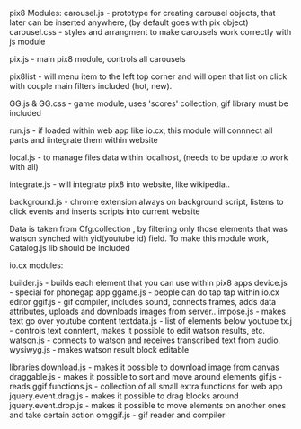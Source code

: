 pix8 Modules:
carousel.js - prototype for creating carousel objects, that later can be inserted anywhere, (by default goes with pix object)
carousel.css - styles and arrangment to make carousels work correctly with js module

pix.js - main pix8 module, controls all carousels

pix8list - will menu item to the left top corner and will open that list on click with couple main filters included (hot, new).


GG.js & GG.css - game module, uses 'scores' collection, gif library must be included

run.js - if loaded within web app like io.cx, this module will connnect all parts and iintegrate them within website

local.js - to manage files data within localhost, (needs to be update to work with all)

integrate.js - will integrate pix8 into website, like wikipedia..

background.js - chrome extension always on background script, listens to click events and inserts scripts into current website

Data is taken from Cfg.collection , by filtering only those elements that was watson synched with yid(youtube id) field. To make this module work, Catalog.js lib should be included

io.cx modules: 

builder.js - builds each element that you can use within pix8 apps
device.js - special for phonegap app
ggame.js - people can do tap tap within io.cx editor
ggif.js - gif compiler, includes sound, connects frames, adds data attributes, uploads and downloads images from server..
impose.js - makes text go over youtube content
textdata.js - list of elements below youtube
tx.j - controls text conntent, makes it possible to edit watson results, etc.
watson.js - connects to watson and receives transcribed text from audio.
wysiwyg.js - makes watson result block editable

libraries
download.js - makes it possible to download image from canvas
draggable.js - makes it possible to sort and move around elements
gif.js - reads ggif
functions.js - collection of all small extra functions for web app
jquery.event.drag.js - makes it possible to drag blocks around
jquery.event.drop.js - makes it possible to move elements on another ones and take certain action
omggif.js - gif reader and compiler
